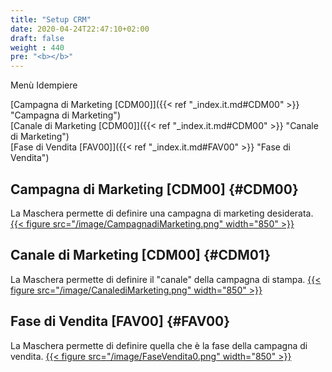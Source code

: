 ```yaml
---
title: "Setup CRM"
date: 2020-04-24T22:47:10+02:00
draft: false
weight : 440
pre: "<b></b>"
---
```


Menù Idempiere

[Campagna di Marketing [CDM00]]({{< ref "_index.it.md#CDM00" >}} "Campagna di Marketing") <br>
[Canale di Marketing [CDM00]]({{< ref "_index.it.md#CDM00" >}} "Canale di Marketing") <br>
[Fase di Vendita [FAV00]]({{< ref "_index.it.md#FAV00" >}} "Fase di Vendita") <br>

## Campagna di Marketing [CDM00] {#CDM00}
La Maschera permette di definire una campagna di marketing desiderata.
[{{< figure src="/image/CampagnadiMarketing.png"  width="850"  >}}](/image/CampagnadiMarketing.png)
## Canale di Marketing [CDM00] {#CDM01}
La Maschera permette di definire il "canale" della campagna di stampa.
[{{< figure src="/image/CanalediMarketing.png"  width="850"  >}}](/image/CanalediMarketing.png)
## Fase di Vendita [FAV00] {#FAV00}
La Maschera permette di definire quella che è la fase della campagna di vendita.
[{{< figure src="/image/FaseVendita0.png"  width="850"  >}}](/image/FaseVendita0.png)
